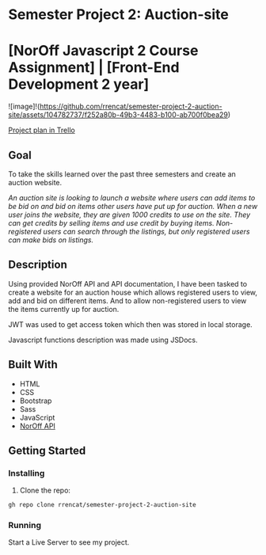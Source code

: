 # Semester Project 2: Auction-site

# [NorOff Javascript 2 Course Assignment] | [Front-End Development 2 year]

![image]!(https://github.com/rrencat/semester-project-2-auction-site/assets/104782737/f252a80b-49b3-4483-b100-ab700f0bea29)


[Project plan in Trello](https://trello.com/invite/b/IiYfKAsm/ATTIee7157dd1f9617e65a72ab4292a95c7f69986830/js2-ca)



## Goal

To take the skills learned over the past three semesters and create an auction website.

<i>An auction site is looking to launch a website where users can add items to be bid on and bid on items other users have put up for auction.
When a new user joins the website, they are given 1000 credits to use on the site. They can get credits by selling items and use credit by buying items. Non-registered users can search through the listings, but only registered users can make bids on listings.</i>

## Description

Using provided NorOff API and API documentation, I have been tasked to create a website for an auction house which allows registered users to view, add and bid on different items. And to allow non-registered users to view the items currently up for auction.

JWT was used to get access token which then was stored in local storage.

Javascript functions description was made using JSDocs.

## Built With

- HTML
- CSS
- Bootstrap
- Sass
- JavaScript
- [NorOff API](https://docs.noroff.dev/)

## Getting Started

### Installing

1. Clone the repo:

```bash
gh repo clone rrencat/semester-project-2-auction-site
```

### Running

Start a Live Server to see my project.
